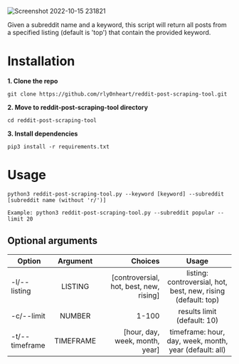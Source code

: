![Screenshot 2022-10-15 231821](https://user-images.githubusercontent.com/74001397/197303749-45032662-810d-4577-b546-13b93d4986d5.png)


Given a subreddit name and a keyword, this script will return all posts from a specified listing (default is 'top') that contain the provided keyword.

# Installation
**1. Clone the repo**
```
git clone https://github.com/rly0nheart/reddit-post-scraping-tool.git
```

**2. Move to reddit-post-scraping-tool directory**
```
cd reddit-post-scraping-tool
```

**3. Install dependencies**
```
pip3 install -r requirements.txt
```

# Usage
```
python3 reddit-post-scraping-tool.py --keyword [keyword] --subreddit [subreddit name (without 'r/')]

Example: python3 reddit-post-scraping-tool.py --subreddit popular --limit 20
```

## Optional arguments
| Option       | Argument    | Choices    | Usage     |
| -------------|:-----------:|-----------:|:---------:|
| -l/--listing | LISTING     | [controversial, hot, best, new, rising]  |  listing: controversial, hot, best, new, rising (default: top)  |
| -c/--limit   | NUMBER      | 1-100      |  results limit (default: 10)|
| -t/--timeframe| TIMEFRAME  | [hour, day, week, month, year]           |  timeframe: hour, day, week, month, year (default: all) |
